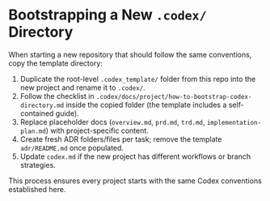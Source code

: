 # Bootstrapping a New `.codex/` Directory

When starting a new repository that should follow the same conventions, copy the template directory:

1. Duplicate the root-level `.codex_template/` folder from this repo into the new project and rename it to `.codex/`.
2. Follow the checklist in `.codex/docs/project/how-to-bootstrap-codex-directory.md` inside the copied folder (the template includes a self-contained guide).
3. Replace placeholder docs (`overview.md`, `prd.md`, `trd.md`, `implementation-plan.md`) with project-specific content.
4. Create fresh ADR folders/files per task; remove the template `adr/README.md` once populated.
5. Update `codex.md` if the new project has different workflows or branch strategies.

This process ensures every project starts with the same Codex conventions established here.
